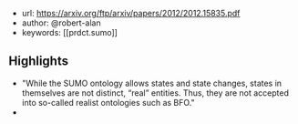 
- url: https://arxiv.org/ftp/arxiv/papers/2012/2012.15835.pdf
- author: @robert-alan
- keywords: [[prdct.sumo]] 

## Highlights

- "While the SUMO ontology allows states and state changes, states in themselves are not distinct, “real” entities. Thus, they are not accepted into so-called realist ontologies such as BFO."
- 